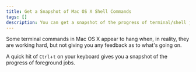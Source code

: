 ```yaml
---
title: Get a Snapshot of Mac OS X Shell Commands
tags: []
description: You can get a snapshot of the progress of terminal/shell jobs on Mac OS X by hitting Ctrl+T.
---
```


Some terminal commands in Mac OS X appear to hang when, in reality, they are working hard, but not giving you any feedback as to what's going on.

A quick hit of `Ctrl`+`t` on your keyboard gives you a snapshot of the progress of foreground jobs.
